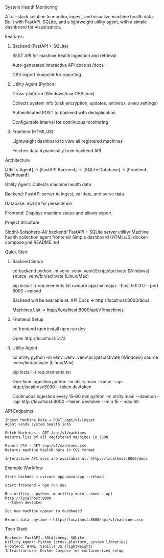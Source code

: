 System Health Monitoring 

A full-stack solution to monitor, ingest, and visualize machine health data.
Built with FastAPI, SQLite, and a lightweight utility agent, with a simple dashboard for visualization.

Features:

1. Backend (FastAPI + SQLite)

    REST API for machine health ingestion and retrieval
    
    Auto-generated interactive API docs at /docs
    
    CSV export endpoint for reporting

2. Utility Agent (Python)

    Cross-platform (Windows/macOS/Linux)
    
    Collects system info (disk encryption, updates, antivirus, sleep settings)
    
    Authenticated POST to backend with deduplication
    
    Configurable interval for continuous monitoring

3. Frontend (HTML/JS)

    Lightweight dashboard to view all registered machines
    
    Fetches data dynamically from backend API



Architecture

[Utility Agent] → [FastAPI Backend] → [SQLite Database] → [Frontend Dashboard]


Utility Agent: Collects machine health data

Backend: FastAPI server to ingest, validate, and serve data

Database: SQLite for persistence

Frontend: Displays machine status and allows export


Project Structure

Siddhi-Solsphere-AI/
backend/ FastAPI + SQLite server
utility/ Machine health collection agent
frontend/ Simple dashboard (HTML/JS)
docker-compose.yml
README.md




Quick Start

1. Backend Setup

    cd backend
    python -m venv .venv
    .venv\Scripts\activate (Windows)
    source .venv/bin/activate (Linux/Mac)
    
    pip install -r requirements.txt
    uvicorn app.main:app --host 0.0.0.0 --port 8000 --reload

    Backend will be available at:
    API Docs → http://localhost:8000/docs
    
    Machines List → http://localhost:8000/api/v1/machines

2. Frontend Setup

    cd frontend
    npm install
    npm run dev
    
    Open http://localhost:5173

3. Utility Agent

    cd utility
    python -m venv .venv
    .venv\Scripts\activate (Windows)
    source .venv/bin/activate (Linux/Mac)
    
    pip install -r requirements.txt
    
    One-time ingestion
    python -m utility.main --once --api http://localhost:8000
     --token devtoken
    
    Continuous ingestion every 15–60 min
    python -m utility.main --daemon --api http://localhost:8000
     --token devtoken --min 15 --max 60


API Endpoints

    Ingest Machine Data → POST /api/v1/ingest
    Agent sends system health info
    
    Fetch Machines → GET /api/v1/machines
    Returns list of all registered machines in JSON
    
    Export CSV → GET /api/v1/machines.csv
    Returns machine health data in CSV format
    
    Interactive API docs are available at: http://localhost:8000/docs



Example Workflow

    Start backend → uvicorn app.main:app --reload
    
    Start frontend → npm run dev
    
    Run utility → python -m utility.main --once --api http://localhost:8000
     --token devtoken
    
    See new machine appear in dashboard
    
    Export data anytime → http://localhost:8000/api/v1/machines.csv



Tech Stack

    Backend: FastAPI, SQLAlchemy, SQLite
    Utility Agent: Python (cross-platform, system libraries)
    Frontend: HTML, Vanilla JS (lightweight)
    Infrastructure: Docker Compose for containerized setup
